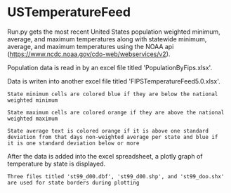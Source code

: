 # USTemperatureFeed

Run.py gets the most recent United States population weighted minimum, average, and maximum temperatures along with statewide minimum, average, and maximum temperatures using the NOAA api (https://www.ncdc.noaa.gov/cdo-web/webservices/v2).

Population data is read in by an excel file titled 'PopulationByFips.xlsx'.

Data is writen into another excel file titled 'FIPSTemperatureFeed5.0.xlsx'.

	State minimum cells are colored blue if they are below the national weighted minimum
		
	State maximum cells are colored orange if they are above the national weighted maximum
		
	State average text is colored orange if it is above one standard deviation from that days non-weighted average per state and blue if 			it is one standard deviation below or more
		
After the data is added into the excel spreadsheet, a plotly graph of temperature by state is displayed.

	Three files titled 'st99_d00.dbf', 'st99_d00.shp', and 'st99_doo.shx' are used for state borders during plotting
